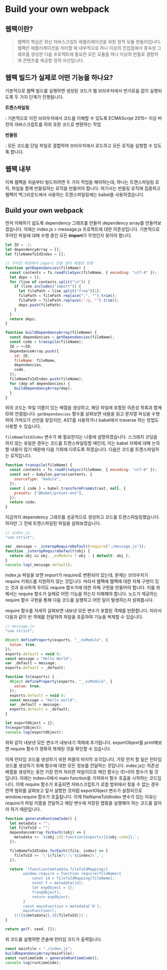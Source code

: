 # Build your own webpack

## 웹팩이란?

> 웹팩의 핵심은 최신 자바스크립트 애플리케이션을 위한 정적 모듈 번들러입니다. 웹팩은 애플리케이션을 처리할 때 내부적으로 하나 이상의 진입점에서 종속성 그래프를 생성한 다음 프로젝트에 필요한 모든 모듈을 하나 이상의 번들로 결합하여 콘텐츠를 제공할 정적 자산입니다.

## 웹팩 빌드가 실제로 어떤 기능을 하나요?

기본적으로 웹팩 빌드를 실행하면 생성된 코드가 웹 브라우저에서 번거로움 없이 실행되도록 두 가지 단계가 진행됩니다.

**트랜스파일링**

: 기본적으로 이전 브라우저에서 코드를 이해할 수 있도록 ECMAScript 2015+ 이상 버전의 자바스크립트를 하위 호환 코드로 변환하는 작업

**번들링**

: 모든 코드를 단일 파일로 결합하여 브라우저에서 로드하고 모든 로직을 실행할 수 있도록 합니다.

## 웹팩 내부

이제 웹팩을 처음부터 빌드하려면 두 가지 작업을 해야하는데, 하나는 트랜스파일링 로직, 파일을 함께 번들링하는 로직을 만들어야 합니다.
여기서는 번들링 로직에 집중하고 웹팩이 백그라운드에서 사용하는 트랜스파일링에는 babel을 사용하겠습니다.

## Build your own webpack

먼저 이해하기 쉽도록 dependency 그래프를 만들어 dependency array를 만들어보겠습니다.
아래는 index.js > message.js 프로젝트에 대한 의존성입니다. 기본적으로 주어진 파일에 대해 수행 중인 모든 **import**가 무엇인지 찾아야 합니다.

```js
let ID = -1;
let dependencyArray = [];
let fileNameToIdIndex = [];

// 주어진 파일에서 import 문을 찾아 배열로 반환
function getDependancies(fileName) {
  const contents = fs.readFileSync(fileName, { encoding: "utf-8" });
  let deps = [];
  for (line of contents.split("\n")) {
    if (line.includes("import")) {
      let filePath = line.split("from")[1];
      filePath = filePath.replace(";", "").trim();
      filePath = filePath.replace(/'/g, "").trim();
      deps.push(filePath);
    }
  }
  return deps;
}

function buildDependancyArray(fileName) {
  const dependancies = getDependancies(fileName);
  const code = transpile(fileName);
  ID = ++ID;
  dependanceArray.push({
    id: ID,
    fileName: fileName,
    dependancies,
    code,
  });
  fileNameToIdIndex.push(fileName);
  for (dep of dependancies) {
    buildDependancyArray(dep);
  }
}
```

위의 코드는 파일 이름이 있는 배열을 생성하고, 해당 파일에 포함된 의존성 목록과 함께 ID와 연결됩니다.
`getDependancies` 함수를 살펴보면 내용을 읽고 문자열 파싱을 수행하여 가져오기 선언을 찾았지만, AST를 사용하거나 babel에서 traverse 하는 방법도 사용할 수 있습니다.

`fileNameToIdIndex` 변수가 왜 필요한지는 나중에 설명하겠습니다. 스크래치 코딩을 하지 않는 유일한 경우는 코드를 트랜스파일링할 때인데, 이는 babel 자체에 대해 논의할 내용이 많기 때문에 다음 기회에 다루도록 하겠습니다. 다음은 코드를 트랜스파일하는 로직입니다.

```js
function transpile(fileName) {
  const contents = fs.readFileSync(fileName, { encoding: "utf-8" });
  const ast = babylon.parse(contents, {
    sourceType: "module",
  });
  const { code } = babel.transformFromAst(ast, null, {
    presets: ["@babel/preset-env"],
  });
  return code;
}
```

지금까지 dependency 그래프를 성공적으로 생성하고 코드를 트랜스파일링했습니다. 하지만 그 전에 트랜스파일된 파일을 살펴보겠습니다.

```js
// index.js
"use strict";

var _message = _interopRequireDefault(require("./message.js"));
function _interopRequireDefault(obj) {
  return obj && obj.__esModule ? obj : { default: obj };
}
console.log(_message.default);
```

index.js 파일을 보면 import가 require로 변환되어 있는데, 문제는 브라우저가 require 키워드를 지원하지 않는 것입니다. 따라서 웹팩에 웹팩에 대한 자체 구현이 있는 것과 유사하게 우리도 require 함수가에 대한 자체 구현을 만들어야 합니다. 이를 위해서는 require 함수가 실제로 어떤 기능을 하는지 이해해야 합니다. 노드가 제공하는 require 함수 구현을 통해 다음 코드를 실행하고 어떤 일이 발생하는지 살펴봅시다.

require 함수를 자세히 살펴보면 내보낸 모든 변수가 포함된 객체를 반환합니다.
따라서 다음과 같이 빈 객체를 전달하여 파일을 호출하여 기능을 복제할 수 있습니다.

```js
// message.js
"use strict";

Object.defineProperty(exports, "__esModule", {
  value: true,
});
exports.default = void 0;
const message = "Hello World";
var _default = message;
exports.default = _default;
```

```js
function fn(exports) {
  Object.defineProperty(exports, "__esModule", {
    value: true,
  });
  exports.default = void 0;
  const message = "Hello world";
  var _default = message;
  exports.default = _default;
}

let exportObject = {};
fn(exportObject);
console.log(exportObject);
```

위와 같이 내보낸 모든 변수가 내보내기 객체에 추가됩니다.
exportObjext를 print해보면 require 함수가 정확히 복제된 것을 확인할 수 있습니다.

이제 런타임 코드를 생성하기 위한 퍼즐의 마지막 조각입니다. 가장 먼저 할 일은 런타임 코드를 생성하기 위해 함수에 대한 모든 정보를 전달하는 것입니다. index.js는 의존성 배열을 생성하는 동안 가장 먼저 처리한 파일이므로 메인 함수는 ID=0의 함수가 될 것입니다. 아래는 index=0에서 main function을 가져와서 함수 호출을 시작하는 코드입니다.
이제 require 함수가 호출되면 자바스크립트가 로컬 범위에서 찾을 수 없는 경우 전역 범위를 살펴보고 앞서 설명한 것처럼 exportObject 변수가 설정되므로 window.require 함수가 호출됩니다. 이제 fileNameToIdIndex 변수가 있는 이유는 require가 파일 이름을 전달하고 해당 변수에 저장된 맵핑을 실행해야 하는 코드를 알아야 하기 때문입니다.

```js
function generateRuntimeCode() {
  let metadata = "";
  let fileToId = "";
  dependanceArray.forEach((obj) => {
    metadata += `${obj.id}:function(exports){${obj.code}},`;
  });

  fileNameToIdIndex.forEach((file, index) => {
    fileToId += `\'${file}\':\'${index}\',`;
  });

  return `(function(metadata,fileToIdMapping){
        window.require = function require(fileName){
            const id = fileToIdMapping[fileName];
            const f = metadata[id];
            let expObject = {};
            f(expObject);
            return expObject;
        }
        const mainFunction = metadata['0'];
        mainFunction();
    })({${metadata}},{${fileToId}})`;
}

return go(f, seed, []);
```

위 코드를 실행하면 콘솔에 런타임 코드가 출력됩니다.

```js
const mainFile = "./index.js";
buildDepandancyArray(mainFile);
const runtimeCode = generateRuntimeCode();
console.log(runtimeCode);
```
